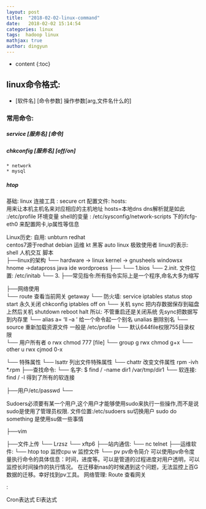 ```yaml
---
layout: post
title:  "2018-02-02-linux-command"
date:   2018-02-02 15:14:54
categories: linux
tags:  hadoop linux
mathjax: true
author: dingyun
---
```

* content
{:toc}

## linux命令格式:
* [软件名] [命令参数] 操作参数[arg,文件名什么的]
### 常用命令:
##### service [服务名] [命令]
##### chkconfig [服务名] [off/on]
    * network
    * mysql
##### htop
基础: linux
连接工具 : secure crt
配置文件: hosts:   
用来让本机主机名来对应相应的主机地址   hosts=本地dns  dns解析就是如此
		:/etc/profile     环境变量  shell的变量
		: /etc/sysconfig/network-scripts  下的ifcfg-eth0  来配置网卡,ip属性等信息



Linux历史:
自用:   unbturn  redhat   
centos7源于redhat
debian   运维
kt    黑客
auto   linux 极致使用者
linux的表示:     shell   人机交互  脚本  
├──linux的架构
└── hardware  ->  linux kernel  -> gnusheels windowsx hnome ->datapross java ide wordproess
├──
└──  1.bios
└──  2.init.  文件位置: /etc/initab
└──  3.
├──常见指令:所有指令实际上是一个程序,命名大多为缩写



├──网络使用  
└── route  查看当前网关  getaway
└── 防火墙:        service iptables status stop start
       永久关闭  chkconfig iptables off on
└── 关机  sync  把内存数据保存到磁盘上然后关机 shutdown reboot halt
			所以: 不管重启还是关闭系统  先sync把数据写到内存里
└── alias a= ‘ll  –a ’ 给一个命令起一个别名   unalias   删除别名
└── source 重新加载资源文件  一般是 /etc/profile
└── 默认644file权限755目录权限   
		└── 用户所有者  o  rwx    chmod 777 [file]
		└── group       g   rwx    chmod g+x
		└── other        u  rwx    cjmod 0-x

└── 特殊属性
		└── lsattr   列出文件特殊属性
		└── chattr   改变文件属性
rpm -ivh *.rpm
├──查找命令:
		└── 名字:    $ find / -name dir1
/var/tmp/dir1
		└── 软连接:  find / -l
					得到了所有的软连接


├──用户/etc/passwd
 		└──  



Sudoers必须要有某一个用户,这个用户才能够使用sudo来执行一些操作,而不是说sudo是使用了管理员权限.
文件位置:/etc/sudoers     su切换用户  sudo do something  是使用su做一些事情





├──vim


├──文件上传
└── Lrzsz
└── xftp6
├──站内通信:
		└── nc  telnet
├──运维软件:
└── htop  top  监控cpu          w
监控文件
└── pv
pv命令简介
可以使用pv命令度量执行命令的具体信息：时间，进度等。可以是管道的过程进度对用户透明，可以监控长时间操作的执行情况。
在迁移新nas的时候遇到这个问题，无法监控上百G数据的迁移。幸好找到pv工具。
网络管理:
Route  查看网关


:

Cron表达式
El表达式

